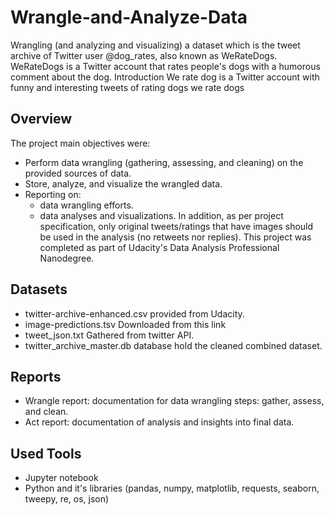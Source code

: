 # Wrangle-and-Analyze-Data
Wrangling (and analyzing and visualizing) a dataset which is the tweet archive of Twitter user @dog_rates, also known as WeRateDogs. WeRateDogs is a Twitter account that rates people's dogs with a humorous comment about the dog. 
Introduction
We rate dog is a Twitter account with funny and interesting tweets of rating dogs
we rate dogs

## Overview
The project main objectives were:

- Perform data wrangling (gathering, assessing, and cleaning) on the provided sources of data.
- Store, analyze, and visualize the wrangled data.
- Reporting on:
    * data wrangling efforts.
    * data analyses and visualizations.
In addition, as per project specification, only original tweets/ratings that have images should be used in the analysis (no retweets nor replies).
This project was completed as part of Udacity's Data Analysis Professional Nanodegree.

## Datasets
- twitter-archive-enhanced.csv provided from Udacity.
- image-predictions.tsv Downloaded from this link
- tweet_json.txt Gathered from twitter API.
- twitter_archive_master.db database hold the cleaned combined dataset.
## Reports
- Wrangle report: documentation for data wrangling steps: gather, assess, and clean.
- Act report: documentation of analysis and insights into final data.
## Used Tools
- Jupyter notebook
- Python and it's libraries (pandas, numpy, matplotlib, requests, seaborn, tweepy, re, os, json)
